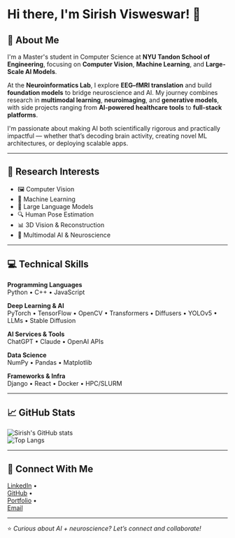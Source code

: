 # Hi there, I'm Sirish Visweswar! 👋

## 🚀 About Me
I'm a Master's student in Computer Science at **NYU Tandon School of Engineering**, focusing on **Computer Vision**, **Machine Learning**, and **Large-Scale AI Models**.  

At the **Neuroinformatics Lab**, I explore **EEG–fMRI translation** and build **foundation models** to bridge neuroscience and AI. My journey combines research in **multimodal learning**, **neuroimaging**, and **generative models**, with side projects ranging from **AI-powered healthcare tools** to **full-stack platforms**.  

I'm passionate about making AI both scientifically rigorous and practically impactful — whether that’s decoding brain activity, creating novel ML architectures, or deploying scalable apps.  

---

## 🌟 Research Interests
- 🖼️ Computer Vision  
- 🤖 Machine Learning  
- 🧠 Large Language Models  
- 🔍 Human Pose Estimation  
- 📊 3D Vision & Reconstruction  
- 🧩 Multimodal AI & Neuroscience  

---

## 💻 Technical Skills
**Programming Languages**  
Python • C++ • JavaScript  

**Deep Learning & AI**  
PyTorch • TensorFlow • OpenCV • Transformers • Diffusers • YOLOv5 • LLMs • Stable Diffusion  

**AI Services & Tools**  
ChatGPT • Claude • OpenAI APIs  

**Data Science**  
NumPy • Pandas • Matplotlib  

**Frameworks & Infra**  
Django • React • Docker • HPC/SLURM  

---

## 📈 GitHub Stats
![Sirish's GitHub stats](https://github-readme-stats.vercel.app/api?username=itsSirish&show_icons=true&theme=radical)  
![Top Langs](https://github-readme-stats.vercel.app/api/top-langs/?username=itsSirish&layout=compact&theme=radical)

---

## 🔗 Connect With Me
[LinkedIn](https://www.linkedin.com/in/sirish-visweswar-6b63b8229/) •  
[GitHub](https://github.com/itsSirish) •  
[Portfolio](https://itssirish.github.io/) •  
[Email](mailto:sirish.p@nyu.edu)  

---

⭐ *Curious about AI + neuroscience? Let’s connect and collaborate!*
